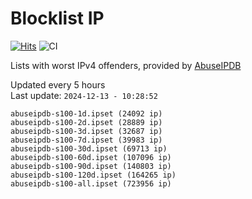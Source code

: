 # Blocklist IP

[![Hits](https://hits.seeyoufarm.com/api/count/incr/badge.svg?url=https%3A%2F%2Fgithub.com%2Fborestad%2Fblocklist-ip%2F&count_bg=%2379C83D&title_bg=%23555555&icon=&icon_color=%23E7E7E7&title=hits&edge_flat=false)](https://hits.seeyoufarm.com)  ![CI](https://img.shields.io/github/workflow/status/borestad/blocklist-ip/CI?style=flat-square)

Lists with worst IPv4 offenders, provided by [AbuseIPDB](https://www.abuseipdb.com/)

<!-- FOOTER-PLACEHOLDER -->
Updated every 5 hours<br>
Last update: `2024-12-13 - 10:28:52`
```
abuseipdb-s100-1d.ipset (24092 ip)
abuseipdb-s100-2d.ipset (28889 ip)
abuseipdb-s100-3d.ipset (32687 ip)
abuseipdb-s100-7d.ipset (39983 ip)
abuseipdb-s100-30d.ipset (69713 ip)
abuseipdb-s100-60d.ipset (107096 ip)
abuseipdb-s100-90d.ipset (140803 ip)
abuseipdb-s100-120d.ipset (164265 ip)
abuseipdb-s100-all.ipset (723956 ip)
```

